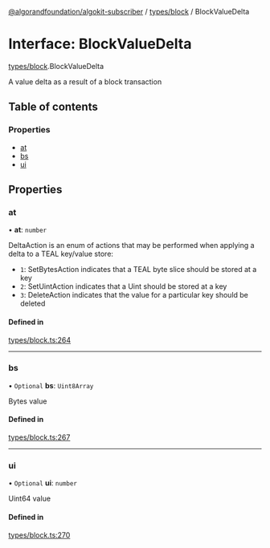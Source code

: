 [@algorandfoundation/algokit-subscriber](../README.md) / [types/block](../modules/types_block.md) / BlockValueDelta

# Interface: BlockValueDelta

[types/block](../modules/types_block.md).BlockValueDelta

A value delta as a result of a block transaction

## Table of contents

### Properties

- [at](types_block.BlockValueDelta.md#at)
- [bs](types_block.BlockValueDelta.md#bs)
- [ui](types_block.BlockValueDelta.md#ui)

## Properties

### at

• **at**: `number`

DeltaAction is an enum of actions that may be performed when applying a delta to a TEAL key/value store:
  * `1`: SetBytesAction indicates that a TEAL byte slice should be stored at a key
  * `2`: SetUintAction indicates that a Uint should be stored at a key
  * `3`: DeleteAction indicates that the value for a particular key should be deleted

#### Defined in

[types/block.ts:264](https://github.com/algorandfoundation/algokit-subscriber-ts/blob/main/src/types/block.ts#L264)

___

### bs

• `Optional` **bs**: `Uint8Array`

Bytes value

#### Defined in

[types/block.ts:267](https://github.com/algorandfoundation/algokit-subscriber-ts/blob/main/src/types/block.ts#L267)

___

### ui

• `Optional` **ui**: `number`

Uint64 value

#### Defined in

[types/block.ts:270](https://github.com/algorandfoundation/algokit-subscriber-ts/blob/main/src/types/block.ts#L270)
